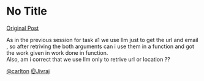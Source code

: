 # No Title

[Original Post](https://discourse.onlinedegree.iitm.ac.in/t/164277/131)

<p>As in the previous session for task a1 we use llm just to get the url and email , so after retriving the both arguments can i use them in a function and got the work given in work done in function.<br>
Also, am i correct that we use llm only to retrive url or location ??</p>
<p><a class="mention" href="/u/carlton">@carlton</a> <a class="mention" href="/u/jivraj">@Jivraj</a></p>